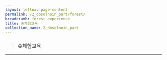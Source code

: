 ```yaml
---
layout: leftnav-page-content
permalink: /2_dosolnoin_part/forest/
breadcrumb: forest experience 
title: 숲체험교육
collection_name: 2_dosolnoin_part
---
```


> ### **숲체험교육**

---
